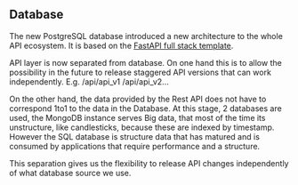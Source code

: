 ## Database

The new PostgreSQL database introduced a new architecture to the whole API ecosystem. It is based on the [FastAPI full stack template](https://github.com/fastapi/full-stack-fastapi-template).

API layer is now separated from database. On one hand this is to allow the possibility in the future to release staggered API versions that can work independently. E.g. /api/api_v1 /api/api_v2...

On the other hand, the data provided by the Rest API does not have to correspond 1to1 to the data in the Database. At this stage, 2 databases are used, the MongoDB instance serves Big data, that most of the time its unstructure, like candlesticks, because these are indexed by timestamp. However the SQL database is structure data that has matured and is consumed by applications that require performance and a structure.

This separation gives us the flexibility to release API changes independently of what database source we use.

